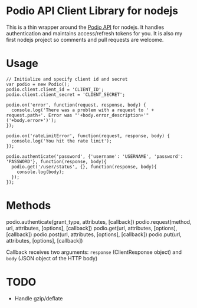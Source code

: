 # Podio API Client Library for nodejs
This is a thin wrapper around the [Podio API](https://developers.podio.com/) for nodejs. It handles authentication and maintains access/refresh tokens for you. It is also my first nodejs project so comments and pull requests are welcome.

# Usage

    // Initialize and specify client id and secret
    var podio = new Podio();
    podio.client.client_id = 'CLIENT_ID';
    podio.client.client_secret = 'CLIENT_SECRET';

    podio.on('error', function(request, response, body) {
      console.log('There was a problem with a request to ' + request.path+'. Error was "'+body.error_description+'" ('+body.error+')');
    });

    podio.on('rateLimitError', function(request, response, body) {
      console.log('You hit the rate limit');
    });

    podio.authenticate('password', {'username': 'USERNAME', 'password': 'PASSWORD'}, function(response, body){
      podio.get('/user/status', {}, function(response, body){
        console.log(body);
      });
    });

# Methods

  podio.authenticate(grant_type, attributes, [callback])
  podio.request(method, url, attributes, [options], [callback])
  podio.get(url, attributes, [options], [callback])
  podio.post(url, attributes, [options], [callback])
  podio.put(url, attributes, [options], [callback])

Callback receives two arguments: `response` (ClientResponse object) and `body` (JSON object of the HTTP body)

# TODO

* Handle gzip/deflate
